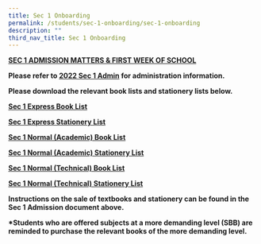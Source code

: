 ```yaml
---
title: Sec 1 Onboarding
permalink: /students/sec-1-onboarding/sec-1-onboarding
description: ""
third_nav_title: Sec 1 Onboarding
---
```

**<u>SEC 1 ADMISSION MATTERS & FIRST WEEK OF SCHOOL</u>**

**Please refer to [2022 Sec 1 Admin](https://drive.google.com/file/d/11yRXy10ZDVpGWCamTmcbuio2jrr9QU59/view) for administration information.**  

**Please download the relevant book lists and stationery lists below.** 

**[Sec 1 Express Book List](https://drive.google.com/file/d/1XoHVo8xa8HPayPOgxuUtd7UdQQOORKZv/view)**

**[Sec 1 Express Stationery List](https://drive.google.com/file/d/1xVBwvX3la65m63WiUiIeqjQiScHWo0MY/view)**  

**[Sec 1 Normal (Academic) Book List](https://drive.google.com/file/d/1aihRVhBbvikBv2BGd3MuOtUWzEZ0oZcL/view)**  

**[Sec 1 Normal (Academic) Stationery List](https://drive.google.com/file/d/10cVHaqLbP4afsSXUtUksgYK4bhvEEqPD/view)**  

**[Sec 1 Normal (Technical) Book List](https://drive.google.com/file/d/1nS3yhIedtJlWLD9lMebBnSWc9t8kO7mX/view)**

**[Sec 1 Normal (Technical) Stationery List](https://drive.google.com/file/d/1afh_umq_aw_0bDscL8n1iehu-PYqSGC_/view)**  

**Instructions on the sale of textbooks and stationery can be found in the Sec 1 Admission document above.** 

**\*Students who are offered subjects at a more demanding level (SBB) are reminded to purchase the relevant books of the more demanding level.**